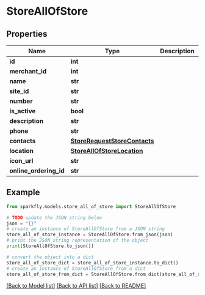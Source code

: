 # StoreAllOfStore


## Properties

Name | Type | Description | Notes
------------ | ------------- | ------------- | -------------
**id** | **int** |  | [optional] 
**merchant_id** | **int** |  | [optional] 
**name** | **str** |  | [optional] 
**site_id** | **str** |  | [optional] 
**number** | **str** |  | [optional] 
**is_active** | **bool** |  | [optional] 
**description** | **str** |  | [optional] 
**phone** | **str** |  | [optional] 
**contacts** | [**StoreRequestStoreContacts**](StoreRequestStoreContacts.md) |  | [optional] 
**location** | [**StoreAllOfStoreLocation**](StoreAllOfStoreLocation.md) |  | [optional] 
**icon_url** | **str** |  | [optional] 
**online_ordering_id** | **str** |  | [optional] 

## Example

```python
from sparkfly.models.store_all_of_store import StoreAllOfStore

# TODO update the JSON string below
json = "{}"
# create an instance of StoreAllOfStore from a JSON string
store_all_of_store_instance = StoreAllOfStore.from_json(json)
# print the JSON string representation of the object
print(StoreAllOfStore.to_json())

# convert the object into a dict
store_all_of_store_dict = store_all_of_store_instance.to_dict()
# create an instance of StoreAllOfStore from a dict
store_all_of_store_from_dict = StoreAllOfStore.from_dict(store_all_of_store_dict)
```
[[Back to Model list]](../README.md#documentation-for-models) [[Back to API list]](../README.md#documentation-for-api-endpoints) [[Back to README]](../README.md)


